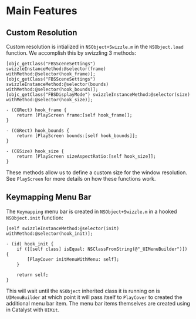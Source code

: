 # Main Features

## Custom Resolution

Custom resolution is intialized in `NSObject+Swizzle.m` in the `NSObject.load` function. We accomplish this by swizzling 3 methods:

```objc
[objc_getClass("FBSSceneSettings") swizzleInstanceMethod:@selector(frame) withMethod:@selector(hook_frame)];
[objc_getClass("FBSSceneSettings") swizzleInstanceMethod:@selector(bounds) withMethod:@selector(hook_bounds)];
[objc_getClass("FBSDisplayMode") swizzleInstanceMethod:@selector(size) withMethod:@selector(hook_size)];

- (CGRect) hook_frame {
    return [PlayScreen frame:[self hook_frame]];
}

- (CGRect) hook_bounds {
    return [PlayScreen bounds:[self hook_bounds]];
}

- (CGSize) hook_size {
    return [PlayScreen sizeAspectRatio:[self hook_size]];
}
```

These methods allow us to define a custom size for the window resolution. See `PlayScreen` for more details on how these functions work.

## Keymapping Menu Bar

The `Keymapping` menu bar is created in `NSObject+Swizzle.m` in a hooked `NSObject.init` function:

```objc
[self swizzleInstanceMethod:@selector(init) withMethod:@selector(hook_init)];

- (id) hook_init {
    if ([[self class] isEqual: NSClassFromString(@"_UIMenuBuilder")]) {
        [PlayCover initMenuWithMenu: self];
    }
    
    return self;
}
```

This will wait until the `NSObject` inherited class it is running on is `UIMenuBuilder` at which point it will pass itself to `PlayCover` to created the additional menu bar item. The menu bar items themselves are created using in Catalyst with `UIKit`.
